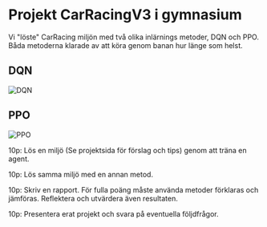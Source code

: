 # Projekt CarRacingV3 i gymnasium

Vi "löste" CarRacing miljön med två olika inlärnings metoder, DQN och PPO. Båda metoderna klarade av att köra genom banan hur länge som helst.

## DQN

![DQN](/resources/DQN.gif)

## PPO

![PPO](/resources/PPO.gif)






10p: Lös en miljö (Se projektsida för förslag och tips) genom att träna en agent.

10p: Lös samma miljö med en annan metod.

10p: Skriv en rapport. För fulla poäng måste använda metoder förklaras och jämföras. Reflektera och utvärdera även resultaten.

10p: Presentera erat projekt och svara på eventuella följdfrågor.
